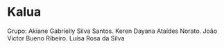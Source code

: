# Kalua
Grupo: Akiane Gabrielly Silva Santos. Keren Dayana Ataídes Norato. João Victor Bueno Ribeiro. Luísa Rosa da Silva
